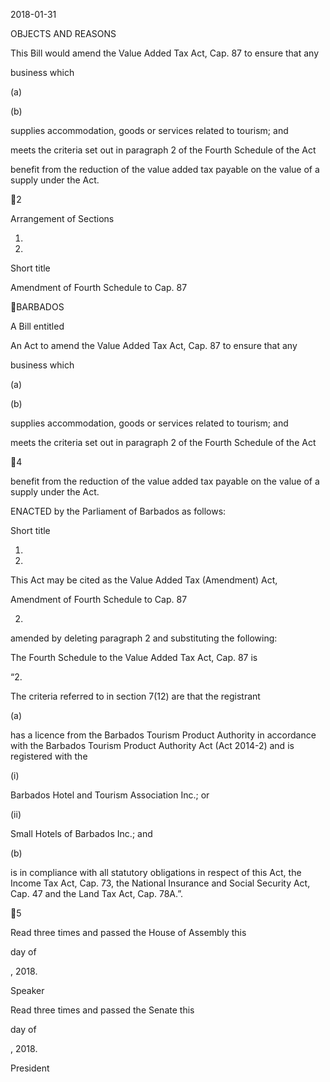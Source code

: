 2018-01-31

OBJECTS AND REASONS

This Bill would amend the Value Added Tax Act, Cap. 87 to ensure that any

business which

(a)

(b)

supplies accommodation, goods or services related to tourism; and

meets the criteria set out in paragraph 2 of the Fourth Schedule of the
Act

benefit from the reduction of the value added tax payable on the value of a supply
under the Act.

2

Arrangement of Sections

1.

2.

Short title

Amendment of Fourth Schedule to Cap. 87

BARBADOS

A Bill entitled

An  Act  to  amend  the  Value  Added  Tax  Act,  Cap.  87  to  ensure  that  any

business which

(a)

(b)

supplies accommodation, goods or services related to tourism; and

meets the criteria set out in paragraph 2 of the Fourth Schedule of the
Act

4

benefit from the reduction of the value added tax payable on the value of a supply
under the Act.

ENACTED by the Parliament of Barbados as follows:

Short title

1.
2018.

This  Act  may  be  cited  as  the  Value  Added  Tax  (Amendment)  Act,

Amendment of Fourth Schedule to Cap. 87

2.
amended by deleting paragraph 2 and substituting the following:

The  Fourth  Schedule  to  the  Value  Added  Tax  Act,  Cap.  87  is

“2.

The criteria referred to in section 7(12) are that the registrant

(a)

has a licence from the Barbados Tourism Product Authority
in accordance with the  Barbados Tourism Product Authority
Act  (Act 2014-2) and is registered with the

(i)

Barbados Hotel and Tourism Association Inc.; or

(ii)

Small Hotels of Barbados Inc.; and

(b)

is in compliance with all statutory obligations in respect of
this Act, the Income Tax Act, Cap. 73, the National Insurance
and  Social  Security  Act,  Cap.  47  and  the  Land  Tax  Act,
Cap. 78A.”.

5

Read three times and passed the House of Assembly this

day of

, 2018.

Speaker

Read three times and passed the Senate this

day of

, 2018.

President


